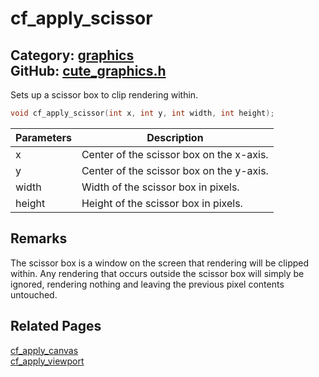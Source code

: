 # cf_apply_scissor

Category: [graphics](https://github.com/RandyGaul/cute_framework/blob/master/docs/api_reference?id=graphics)  
GitHub: [cute_graphics.h](https://github.com/RandyGaul/cute_framework/blob/master/include/cute_graphics.h)  
---

Sets up a scissor box to clip rendering within.

```cpp
void cf_apply_scissor(int x, int y, int width, int height);
```

Parameters | Description
--- | ---
x | Center of the scissor box on the x-axis.
y | Center of the scissor box on the y-axis.
width | Width of the scissor box in pixels.
height | Height of the scissor box in pixels.

## Remarks

The scissor box is a window on the screen that rendering will be clipped within. Any rendering that occurs outside the
scissor box will simply be ignored, rendering nothing and leaving the previous pixel contents untouched.

## Related Pages

[cf_apply_canvas](https://github.com/RandyGaul/cute_framework/blob/master/docs/graphics/cf_apply_canvas.md)  
[cf_apply_viewport](https://github.com/RandyGaul/cute_framework/blob/master/docs/graphics/cf_apply_viewport.md)  
